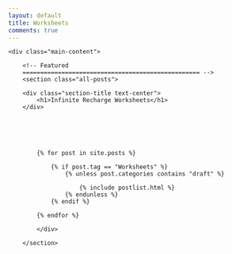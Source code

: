 ```yaml
---
layout: default
title: Worksheets
comments: true
---
```



<!-- We reopen main-content and container -->

<div class="container-fluid">

    <div class="main-content">

        <!-- Featured
        ================================================== -->
        <section class="all-posts">

        <div class="section-title text-center">
            <h1>Infinite Recharge Worksheets</h1>
        </div>
<br><br><br>
            <div class="row listfeaturedtag">

            {% for post in site.posts %}

                {% if post.tag == "Worksheets" %}
                    {% unless post.categories contains "draft" %}

                        {% include postlist.html %}
                    {% endunless %}
                {% endif %}

            {% endfor %}

            </div>

        </section>
